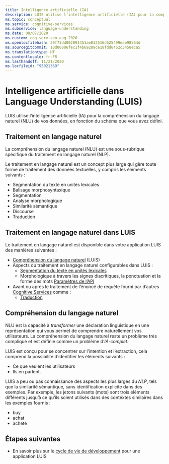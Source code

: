 ```yaml
---
title: Intelligence artificielle (IA)
description: LUIS utilise l’intelligence artificielle (IA) pour la compréhension du langage naturel de vos données, en fonction du schéma que vous avez défini.
ms.topic: conceptual
ms.service: cognitive-services
ms.subservice: language-understanding
ms.date: 08/07/2020
ms.custom: cog-serv-seo-aug-2020
ms.openlocfilehash: 39f73dd002091451ae832516d525499eae98564d
ms.sourcegitcommit: 10d00006fec1f4b69289ce18fdd0452c3458eca5
ms.translationtype: HT
ms.contentlocale: fr-FR
ms.lasthandoff: 11/21/2020
ms.locfileid: "95021369"
---
```

# <a name="artificial-intelligence-in-language-understanding-luis"></a>Intelligence artificielle dans Language Understanding (LUIS)

LUIS utilise l’intelligence artificielle (IA) pour la compréhension du langage naturel (NLU) de vos données, en fonction du schéma que vous avez défini.

## <a name="natural-language-processing-nlp"></a>Traitement en langage naturel

La compréhension du langage naturel (NLU) est une sous-rubrique spécifique du traitement en langage naturel (NLP).

Le traitement en langage naturel est un concept plus large qui gère toute forme de traitement des données textuelles, y compris les éléments suivants :

* Segmentation du texte en unités lexicales
* Balisage morphosyntaxique
* Segmentation
* Analyse morphologique
* Similarité sémantique
* Discourse
* Traduction

## <a name="natural-language-processing-in-luis"></a>Traitement en langage naturel dans LUIS

Le traitement en langage naturel est disponible dans votre application LUIS des manières suivantes :
* [Compréhension du langage naturel](#natural-language-processing-nlp) (LUIS)
* Aspects du traitement en langage naturel configurables dans LUIS :
    * [Segmentation du texte en unités lexicales](luis-language-support.md#tokenization)
    * Morphologique à travers les signes diacritiques, la ponctuation et la forme des mots [Paramètres de l’API](luis-reference-application-settings.md)
* Avant ou après le traitement de l’énoncé de requête fourni par d’autres [Cognitive Services](../what-are-cognitive-services.md) comme :
    * [Traduction](../translator/translator-info-overview.md)

## <a name="natural-language-understanding-nlu"></a>Compréhension du langage naturel

NLU est la capacité à _transformer_ une déclaration linguistique en une représentation qui vous permet de comprendre naturellement vos utilisateurs. La compréhension du langage naturel reste un problème très compliqué et est définie comme un problème d’_IA-complet_.

LUIS est conçu pour se concentrer sur l’intention et l’extraction, cela comprend la possibilité d’identifier les éléments suivants :
* Ce que veulent les utilisateurs
* Ils en parlent.

LUIS a peu ou pas connaissance des aspects les plus larges du _NLP_, tels que la similarité sémantique, sans identification explicite dans des exemples. Par exemple, les jetons suivants (mots) sont trois éléments différents jusqu’à ce qu’ils soient utilisés dans des contextes similaires dans les exemples fournis :

* buy
* achat
* acheté

## <a name="next-steps"></a>Étapes suivantes

* En savoir plus sur le [cycle de vie de développement](luis-concept-app-iteration.md) pour une application LUIS